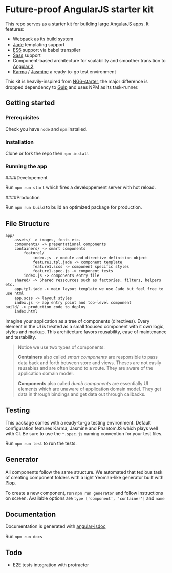 # Future-proof AngularJS starter kit

This repo serves as a starter kit for building large [AngularJS](https://angularjs.org/) apps.
It features:
- [Webpack](http://webpack.github.io/) as its build system
- [Jade](http://jade-lang.com/) templating support
- [ES6](https://git.io/es6features) support via babel transpiler
- [Sass](http://sass-lang.com/) support
- Component-based architecture for scalability and smoother transition to [Angular 2](https://angular.io/)
- [Karma](https://karma-runner.github.io/0.13/index.html) / [Jasmine](http://jasmine.github.io/) a ready-to-go test environment

 This kit is heavily-inspired from [NG6-starter](https://github.com/AngularClass/NG6-starter), the major difference is dropped dependency to [Gulp](http://gulpjs.com/) and uses NPM as its task-runner.

## Getting started

### Prerequisites

Check you have `node` and `npm` installed.

### Installation

Clone or fork the repo then `npm install`

### Running the app

####Developement

Run `npm run start` which fires a developpement server with hot reload.

####Production

Run `npm run build` to build an optimized package for production.

## File Structure

    app/
    	assets/ -> images, fonts etc.
    	components/ -> presentational components
    	containers/ -> smart components
	    	feature1/
		    	index.js -> module and directive definition object
		    	feature1.tpl.jade -> component template
		    	feature1.scss -> component specific styles
		    	feature1.spec.js -> component tests
		    index.js -> components entry file
    	shared/ -> Shared ressources such as factories, filters, helpers etc.
    	app.tpl.jade -> main layout template we use Jade but feel free to use html
	    app.scss -> layout styles
	    index.js -> app entry point and top-level component
    build/ -> production code to deploy
    	index.html

Imagine your application as a tree of components (directives). Every element in the UI is treated as a small focused component with it own logic, styles and markup. This architecture favors reusability, ease of maintenance and testability.

> Notice we use two types of components:
>
> **Containers** also called *smart components* are responsible to pass data back and forth between store and views. Theses are not easily reusables and are often bound to a route. They are aware of the application domain model.
>
> **Components** also called *dumb components* are essentially UI elements which are unaware of application domain model. They get data in through bindings and get data out through callbacks.

## Testing

This package comes with a ready-to-go testing environment. Default configuration features Karma, Jasmine and PhantomJS which plays well with CI. Be sure to use the `*.spec.js` naming convention for your test files.

Run `npm run test` to run the tests.

## Generator

All components follow the same structure. We automated that tedious task of creating component folders with a light Yeoman-like generator built with [Plop](https://github.com/amwmedia/plop).

To create a new component, run `npm run generator` and follow instructions on screen.
Available options are `type ['component', 'container']` and `name`

## Documentation

Documentation is generated with [angular-jsdoc](https://github.com/allenhwkim/angular-jsdoc)

Run `npm run docs`

## Todo

- E2E tests integration with protractor




